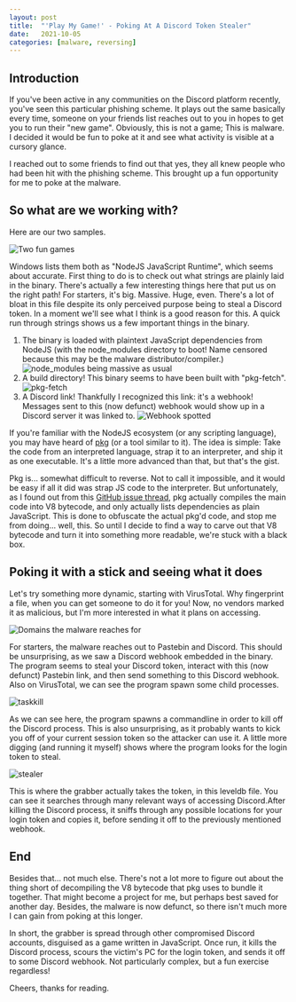 ```yaml
---
layout: post
title:  "'Play My Game!' - Poking At A Discord Token Stealer"
date:   2021-10-05
categories: [malware, reversing]
---
```


## Introduction

If you've been active in any communities on the Discord platform recently, you've seen this particular phishing scheme. It plays out the same basically every time, someone on your friends list reaches out to you in hopes to get you to run their "new game". Obviously, this is not a game; This is malware. I decided it would be fun to poke at it and see what activity is visible at a cursory glance.

I reached out to some friends to find out that yes, they all knew people who had been hit with the phishing scheme. This brought up a fun opportunity for me to poke at the malware.

## So what are we working with?

Here are our two samples.

![Two fun games](/assets/Tokengrabber/malware.png)


Windows lists them both as "NodeJS JavaScript Runtime", which seems about accurate. First thing to do is to check out what strings are plainly laid in the binary. There's actually a few interesting things here that put us on the right path!
For starters, it's big. Massive. Huge, even. There's a lot of bloat in this file despite its only perceived purpose being to steal a Discord token. In a moment we'll see what I think is a good reason for this.
A quick run through strings shows us a few important things in the binary.

1. The binary is loaded with plaintext JavaScript dependencies from NodeJS (with the node_modules directory to boot! Name censored because this may be the malware distributor/compiler.)
![node_modules being massive as usual](/assets/Tokengrabber/includes.png)
2. A build directory! This binary seems to have been built with "pkg-fetch".
![pkg-fetch](/assets/Tokengrabber/pkgfetch.png)
3. A Discord link! Thankfully I recognized this link: it's a webhook! Messages sent to this (now defunct) webhook would show up in a Discord server it was linked to.
![Webhook spotted](/assets/Tokengrabber/webhook.png)

If you're familiar with the NodeJS ecosystem (or any scripting language), you may have heard of [pkg](https://github.com/vercel/pkg) (or a tool similar to it). The idea is simple: Take the code from an interpreted language, strap it to an interpreter, and ship it as one executable. It's a little more advanced than that, but that's the gist.

Pkg is... somewhat difficult to reverse. Not to call it impossible, and it would be easy if all it did was strap JS code to the interpreter. But unfortunately, as I found out from this [GitHub issue thread](https://github.com/vercel/pkg/issues/340), pkg actually compiles the main code into V8 bytecode, and only actually lists dependencies as plain JavaScript. This is done to obfuscate the actual pkg'd code, and stop me from doing... well, this. So until I decide to find a way to carve out that V8 bytecode and turn it into something more readable, we're stuck with a black box.

## Poking it with a stick and seeing what it does

Let's try something more dynamic, starting with VirusTotal. Why fingerprint a file, when you can get someone to do it for you!
Now, no vendors marked it as malicious, but I'm more interested in what it plans on accessing.

![Domains the malware reaches for](/assets/Tokengrabber/dnsres.png)

For starters, the malware reaches out to Pastebin and Discord. This should be unsurprising, as we saw a Discord webhook embedded in the binary. The program seems to steal your Discord token, interact with this (now defunct) Pastebin link, and then send something to this Discord webhook. Also on VirusTotal, we can see the program spawn some child processes.

![taskkill](/assets/Tokengrabber/proctree.png)

As we can see here, the program spawns a commandline in order to kill off the Discord process. This is also unsurprising, as it probably wants to kick you off of your current session token so the attacker can use it. A little more digging (and running it myself) shows where the program looks for the login token to steal.

![stealer](/assets/Tokengrabber/openfile.png)

This is where the grabber actually takes the token, in this leveldb file. You can see it searches through many relevant ways of accessing Discord.After killing the Discord process, it sniffs through any possible locations for your login token and copies it, before sending it off to the previously mentioned webhook.

## End

Besides that... not much else. There's not a lot more to figure out about the thing short of decompiling the V8 bytecode that pkg uses to bundle it together. That might become a project for me, but perhaps best saved for another day. Besides, the malware is now defunct, so there isn't much more I can gain from poking at this longer.

In short, the grabber is spread through other compromised Discord accounts, disguised as a game written in JavaScript. Once run, it kills the Discord process, scours the victim's PC for the login token, and sends it off to some Discord webhook. Not particularly complex, but a fun exercise regardless!

Cheers, thanks for reading.

